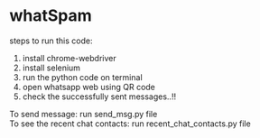 # whatSpam

steps to run this code:
1. install chrome-webdriver
2. install selenium
3. run the python code on terminal
4. open whatsapp web using QR code
5. check the successfully sent messages..!!

To send message: run send_msg.py file <br>
To see the recent chat contacts: run recent_chat_contacts.py file
